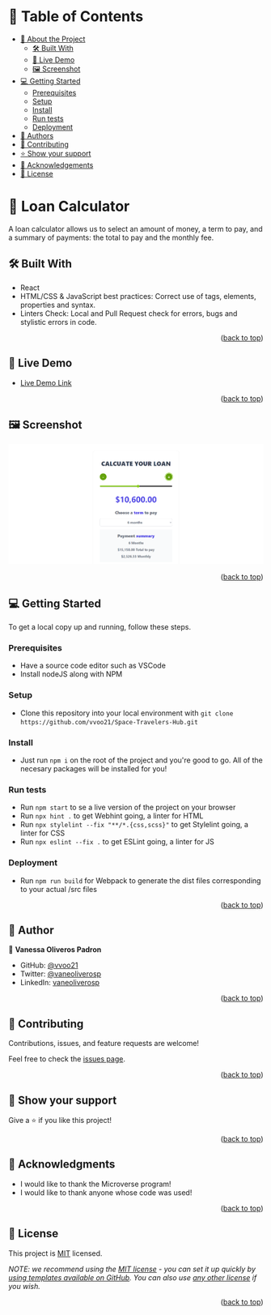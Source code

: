 # 📗 Table of Contents

- [📖 About the Project](#about-project)
  - [🛠 Built With](#built-with)
  - [🚀 Live Demo](#live-demo)
  - [🖼️ Screenshot](#screenshot)
- [💻 Getting Started](#getting-started)
  - [Prerequisites](#prerequisites)
  - [Setup](#setup)
  - [Install](#install)
  - [Run tests](#run-tests)
  - [Deployment](#triangular_flag_on_post-deployment)
- [👥 Authors](#authors)
- [🤝 Contributing](#contributing)
- [⭐️ Show your support](#support)
- [🙏 Acknowledgements](#acknowledgements)
- [📝 License](#license)

# 📖 Loan Calculator <a name="about-project"></a>

A loan calculator allows us to select an amount of money, a term to pay, and a summary of payments: the total to pay and the monthly fee.

## 🛠 Built With <a name="built-with"></a>

- React
- HTML/CSS & JavaScript best practices: Correct use of tags, elements, properties and syntax.
- Linters Check: Local and Pull Request check for errors, bugs and stylistic errors in code.

<p align="right">(<a href="#readme-top">back to top</a>)</p>

## 🚀 Live Demo <a name="live-demo"></a>

- [Live Demo Link](https://peppy-pony-4cc1a2.netlify.app/)

<p align="right">(<a href="#readme-top">back to top</a>)</p>

## 🖼️ Screenshot <a name="live-demo"></a>

![Desktop Version](./src/images/desktop-version.png)

<p align="right">(<a href="#readme-top">back to top</a>)</p>

## 💻 Getting Started <a name="getting-started"></a>

To get a local copy up and running, follow these steps.

### Prerequisites
- Have a source code editor such as VSCode
- Install nodeJS along with NPM

### Setup
- Clone this repository into your local environment with `git clone https://github.com/vvoo21/Space-Travelers-Hub.git`

### Install
- Just run `npm i` on the root of the project and you're good to go. All of the necesary packages will be installed for you!

### Run tests
- Run `npm start` to se a live version of the project on your browser
- Run `npx hint .` to get Webhint going, a linter for HTML
- Run `npx stylelint --fix "**/*.{css,scss}"` to get Stylelint going, a linter for CSS
- Run `npx eslint --fix .` to get ESLint going, a linter for JS

### Deployment
- Run `npm run build` for Webpack to generate the dist files corresponding to your actual /src files

<p align="right">(<a href="#readme-top">back to top</a>)</p>

## 👥 Author <a name="authors"></a>

👤 **Vanessa Oliveros Padron**

- GitHub: [@vvoo21](https://github.com/vvoo21)
- Twitter: [@vaneoliverosp](https://twitter.com/vaneoliverosp)
- LinkedIn: [vaneoliverosp](https://www.linkedin.com/in/vaneoliverosp/)

<p align="right">(<a href="#readme-top">back to top</a>)</p>

## 🤝 Contributing <a name="contributing"></a>

Contributions, issues, and feature requests are welcome!

Feel free to check the [issues page](../../issues/).

<p align="right">(<a href="#readme-top">back to top</a>)</p>

## 🤗 Show your support <a name="support"></a>

Give a ⭐️ if you like this project!

<p align="right">(<a href="#readme-top">back to top</a>)</p>

## 🙏 Acknowledgments <a name="acknowledgements"></a>

- I would like to thank the Microverse program!
- I would like to thank anyone whose code was used!

<p align="right">(<a href="#readme-top">back to top</a>)</p>

## 📝 License <a name="license"></a>

This project is [MIT](./LICENSE) licensed.

_NOTE: we recommend using the [MIT license](https://choosealicense.com/licenses/mit/) - you can set it up quickly by [using templates available on GitHub](https://docs.github.com/en/communities/setting-up-your-project-for-healthy-contributions/adding-a-license-to-a-repository). You can also use [any other license](https://choosealicense.com/licenses/) if you wish._

<p align="right">(<a href="#readme-top">back to top</a>)</p>
